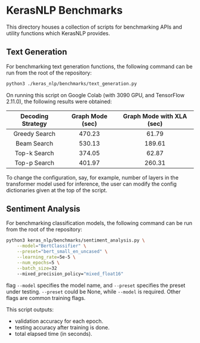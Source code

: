 # KerasNLP Benchmarks

This directory houses a collection of scripts for benchmarking APIs and utility
functions which KerasNLP provides.

## Text Generation
For benchmarking text generation functions, the following command can be run
from the root of the repository:

```sh
python3 ./keras_nlp/benchmarks/text_generation.py
```

On running this script on Google Colab (with 3090 GPU, and TensorFlow 2.11.0),
the following results were obtained:

| **Decoding Strategy** 	| **Graph Mode (sec)** 	| **Graph Mode with XLA (sec)** 	|
|:---------------------:	|:--------------------:	|:-----------------------------:	|
|     Greedy Search     	|        470.23        	|              61.79            	|
|      Beam Search      	|        530.13        	|             189.61            	|
|      Top-k Search     	|        374.05        	|              62.87            	|
|      Top-p Search     	|        401.97        	|             260.31             	|

To change the configuration, say, for example, number of layers in the transformer
model used for inference, the user can modify the config dictionaries given at
the top of the script.

## Sentiment Analysis

For benchmarking classification models, the following command can be run
from the root of the repository:

```sh
python3 keras_nlp/benchmarks/sentiment_analysis.py \
    --model="BertClassifier" \
    --preset="bert_small_en_uncased" \
    --learning_rate=5e-5 \
    --num_epochs=5 \
    --batch_size=32
    --mixed_precision_policy="mixed_float16"
```

flag `--model` specifies the model name, and `--preset` specifies the preset under testing. `--preset` could be None, 
while `--model` is required. Other flags are common training flags.

This script outputs:

- validation accuracy for each epoch.
- testing accuracy after training is done.
- total elapsed time (in seconds).
